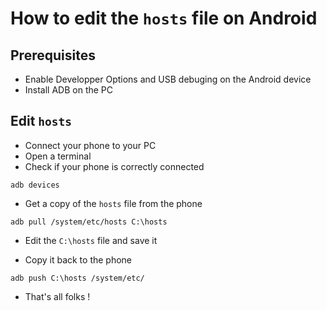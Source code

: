 # How to edit the `hosts` file on Android

## Prerequisites

- Enable Developper Options and USB debuging on the Android device
- Install ADB on the PC

## Edit `hosts`

- Connect your phone to your PC
- Open a terminal
- Check if your phone is correctly connected

```
adb devices
```

- Get a copy of the `hosts` file from the phone

```
adb pull /system/etc/hosts C:\hosts
```

- Edit the `C:\hosts` file and save it

- Copy it back to the phone

```
adb push C:\hosts /system/etc/
```

- That's all folks !